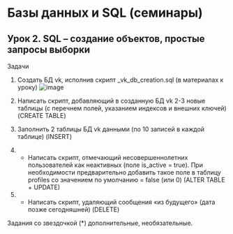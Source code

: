 # Базы данных и SQL (семинары)
## Урок 2. SQL – создание объектов, простые запросы выборки
Задачи
1. Создать БД vk, исполнив скрипт _vk_db_creation.sql (в материалах к уроку)
![image](https://user-images.githubusercontent.com/108514517/224966989-2c0a185a-3eea-4d21-b9ef-f6ef391da965.png)
2. Написать скрипт, добавляющий в созданную БД vk 2-3 новые таблицы (с перечнем полей, указанием индексов и внешних ключей) (CREATE TABLE)

3. Заполнить 2 таблицы БД vk данными (по 10 записей в каждой таблице) (INSERT)

4. * Написать скрипт, отмечающий несовершеннолетних пользователей как неактивных (поле is_active = true). 
При необходимости предварительно добавить такое поле в таблицу profiles со значением по умолчанию = false (или 0) (ALTER TABLE + UPDATE)

5. * Написать скрипт, удаляющий сообщения «из будущего» (дата позже сегодняшней) (DELETE)

Задания со звездочкой (*) дополнительные, необязательные.

